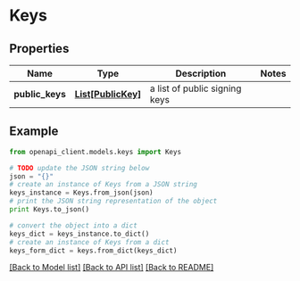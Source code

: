 # Keys


## Properties

Name | Type | Description | Notes
------------ | ------------- | ------------- | -------------
**public_keys** | [**List[PublicKey]**](PublicKey.md) | a list of public signing keys | 

## Example

```python
from openapi_client.models.keys import Keys

# TODO update the JSON string below
json = "{}"
# create an instance of Keys from a JSON string
keys_instance = Keys.from_json(json)
# print the JSON string representation of the object
print Keys.to_json()

# convert the object into a dict
keys_dict = keys_instance.to_dict()
# create an instance of Keys from a dict
keys_form_dict = keys.from_dict(keys_dict)
```
[[Back to Model list]](../README.md#documentation-for-models) [[Back to API list]](../README.md#documentation-for-api-endpoints) [[Back to README]](../README.md)


